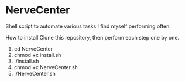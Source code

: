 # NerveCenter
Shell script to automate various tasks I find myself performing often.

How to install
Clone this repository, then perform each step one by one.
1. cd NerveCenter
2. chmod +x install.sh
3. ./install.sh
4. chmod +x NerveCenter.sh
5. ./NerveCenter.sh
